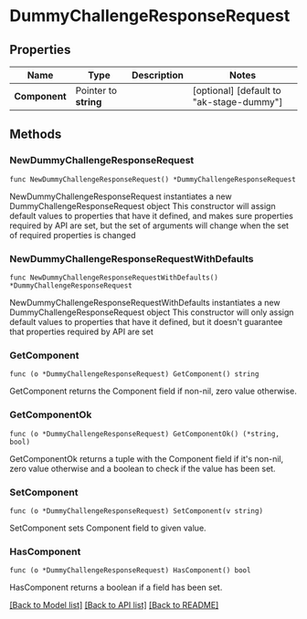 # DummyChallengeResponseRequest

## Properties

Name | Type | Description | Notes
------------ | ------------- | ------------- | -------------
**Component** | Pointer to **string** |  | [optional] [default to "ak-stage-dummy"]

## Methods

### NewDummyChallengeResponseRequest

`func NewDummyChallengeResponseRequest() *DummyChallengeResponseRequest`

NewDummyChallengeResponseRequest instantiates a new DummyChallengeResponseRequest object
This constructor will assign default values to properties that have it defined,
and makes sure properties required by API are set, but the set of arguments
will change when the set of required properties is changed

### NewDummyChallengeResponseRequestWithDefaults

`func NewDummyChallengeResponseRequestWithDefaults() *DummyChallengeResponseRequest`

NewDummyChallengeResponseRequestWithDefaults instantiates a new DummyChallengeResponseRequest object
This constructor will only assign default values to properties that have it defined,
but it doesn't guarantee that properties required by API are set

### GetComponent

`func (o *DummyChallengeResponseRequest) GetComponent() string`

GetComponent returns the Component field if non-nil, zero value otherwise.

### GetComponentOk

`func (o *DummyChallengeResponseRequest) GetComponentOk() (*string, bool)`

GetComponentOk returns a tuple with the Component field if it's non-nil, zero value otherwise
and a boolean to check if the value has been set.

### SetComponent

`func (o *DummyChallengeResponseRequest) SetComponent(v string)`

SetComponent sets Component field to given value.

### HasComponent

`func (o *DummyChallengeResponseRequest) HasComponent() bool`

HasComponent returns a boolean if a field has been set.


[[Back to Model list]](../README.md#documentation-for-models) [[Back to API list]](../README.md#documentation-for-api-endpoints) [[Back to README]](../README.md)


